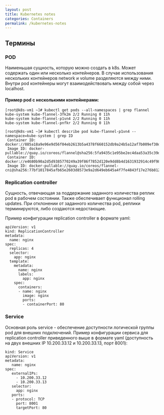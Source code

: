 ```yaml
---
layout: post
title: Kubernetes notes
categories: Containers
permalink: /kubernetes-notes
---
```

## Термины

### POD

Наименьшая сущность, которую можно создать в k8s. Может содержать один или несколько контейнеров. В случае использования нескольких контейнеров network и volume разделяются между ними. Внутри pod контейнеры могут взаимодействовать между собой через localhost.

<!---excerpt-break-->

#### Пример pod с несколькими контейнерами:
```
[root@k8s-vm1 ~]# kubectl get pods --all-namespaces | grep flannel
kube-system kube-flannel-3fk2m 2/2 Running 0 11h
kube-system kube-flannel-p1vn4 2/2 Running 0 11h
kube-system kube-flannel-pnfkr 2/2 Running 0 11h

[root@k8s-vm1 ~]# kubectl describe pod kube-flannel-p1vn4 --namespace=kube-system | grep ID
 Container ID: docker://885a18a9e96e9d56f04eb2613b5a4378f660152db9a24b5a12af7b009ef30d37
 Image ID: docker-pullable://quay.io/coreos/flannel@sha256:5fa9435c1e95be2ec4daa53a35c39d5e3cc99fce33ed4983f4bb707bc9fc175f
 Container ID: docker://e4680b90a2d5d9385770249a39f86f7852d120e9dd8b4d1631932914c49f9828
 Image ID: docker-pullable://quay.io/coreos/flannel-cni@sha256:77bf1017845afb65e2603d8573e9a2d649eb645a4f7fe4843f17e276b8126968
```
### Replication controller

Сущность, отвечающая за поддержание заданного количества реплик pod в рабочем состоянии. Также обеспечивает функционал rolling updates. При отклонении от заданного количества pod, реплики терминируются, либо создаются недостающие. 

Пример конфигурации replication controller в формате yaml:
```
apiVersion: v1
kind: ReplicationController
metadata:
  name: nginx
spec:
  replicas: 4
  selector:
    app: nginx
  template:
    metadata:
      name: nginx
      labels:
        app: nginx
    spec:
      containers:
      - name: nginx
        image: nginx
        ports:
        - containerPort: 80
```
### Service

Основная роль service - обеспечение доступности логической группы pod для внешних подключений. Пример конфигурации сервиса для replication controller приведенного выше в формате yaml (доступность на двух внешних IP 10.200.33.12 и 10.200.33.13, порт 8001):
```
kind: Service
apiVersion: v1
metadata:
   name: nginx
spec:
   externalIPs:
     - 10.200.33.12
     - 10.200.33.13
   selector:
     app: nginx
   ports:
   - protocol: TCP
     port: 8001
     targetPort: 80
```
